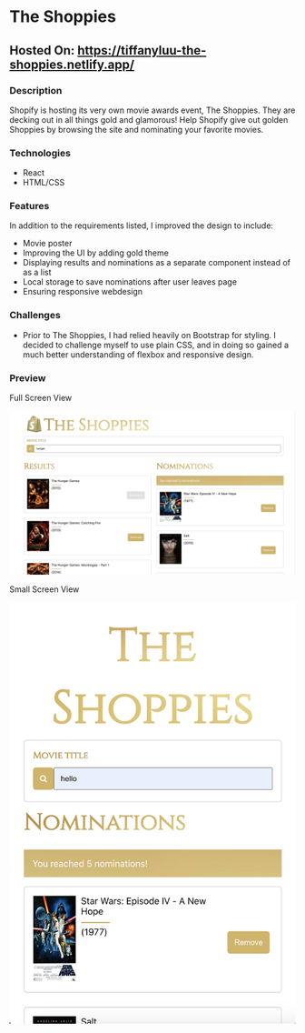 # The Shoppies

## Hosted On: https://tiffanyluu-the-shoppies.netlify.app/

### Description

Shopify is hosting its very own movie awards event, The Shoppies. They are decking out
in all things gold and glamorous! Help Shopify give out golden Shoppies by browsing the site and
nominating your favorite movies.

### Technologies
* React
* HTML/CSS

### Features
In addition to the requirements listed, I improved the design to include:
* Movie poster
* Improving the UI by adding gold theme
* Displaying results and nominations as a separate component instead of as a list
* Local storage to save nominations after user leaves page
* Ensuring responsive webdesign

### Challenges
* Prior to The Shoppies, I had relied heavily on Bootstrap for styling. I decided to challenge myself
to use plain CSS, and in doing so gained a much better understanding of flexbox and responsive design. 

### Preview 
Full Screen View

![ShoppiesPreview](./src/images/shoppies_preview.png)

Small Screen View

![ShoppiesPreview](./src/images/shoppies_responsive.png)



